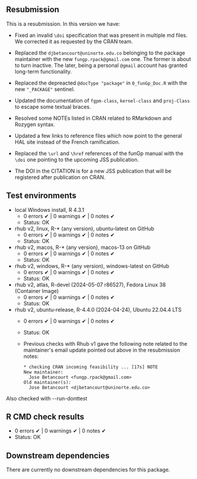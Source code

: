 ## Resubmission
This is a resubmission. In this version we have:

* Fixed an invalid `\doi` specification that was present in multiple
  md files. We corrected it as requested by the CRAN team.

* Replaced the `djbetancourt@uninorte.edu.co` belonging to the
  package maintainer with the new `fungp.rpack@gmail.com` one.
  The former is about to turn inactive. The later, being a personal
  `@gmail` account has granted long-term functionality.

* Replaced the depreacted `@docType "package"` in `0_funGp_Doc.R`
  with the new `"_PACKAGE"` sentinel.

* Updated the documentation of `fgpm-class`, `kernel-class` and
  `proj-Class` to escape some textual braces.

* Resolved some NOTEs listed in CRAN related to RMarkdown and
  Rozygen syntax.

* Updated a few links to reference files which now point to the
  general HAL site instead of the French ramification.

* Replaced the `\url` and `\href` references of the funGp manual
  with the `\doi` one pointing to the upcoming JSS publication.
  
* The DOI in the CITATION is for a new JSS publication that will
  be registered after publication on CRAN.


## Test environments
* local Windows install, R 4.3.1
  - 0 errors ✔ | 0 warnings ✔ | 0 notes ✔
  - Status: OK
* rhub v2, linux, R-* (any version), ubuntu-latest on GitHub
  - 0 errors ✔ | 0 warnings ✔ | 0 notes ✔
  - Status: OK
* rhub v2, macos, R-* (any version), macos-13 on GitHub
  - 0 errors ✔ | 0 warnings ✔ | 0 notes ✔
  - Status: OK
* rhub v2, windows, R-* (any version), windows-latest on GitHub
  - 0 errors ✔ | 0 warnings ✔ | 0 notes ✔
  - Status: OK
* rhub v2, atlas, R-devel (2024-05-07 r86527), Fedora Linux 38 (Container Image)
  - 0 errors ✔ | 0 warnings ✔ | 0 notes ✔
  - Status: OK
* rhub v2, ubuntu-release, R-4.4.0 (2024-04-24), Ubuntu 22.04.4 LTS
  - 0 errors ✔ | 0 warnings ✔ | 0 notes ✔
  - Status: OK
    
  - Previous checks with Rhub v1 gave the following note related
    to the maintainer's email update pointed out above in the
    resubmission notes:
    ```
    * checking CRAN incoming feasibility ... [17s] NOTE
    New maintainer:
      Jose Betancourt <fungp.rpack@gmail.com>
    Old maintainer(s):
      Jose Betancourt <djbetancourt@uninorte.edu.co>
    ```

Also checked with --run-donttest


## R CMD check results
  - 0 errors ✔ | 0 warnings ✔ | 0 notes ✔
  - Status: OK


## Downstream dependencies
There are currently no downstream dependencies for this package.
